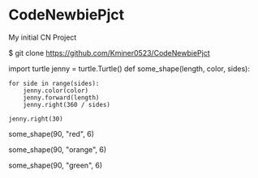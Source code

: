 # CodeNewbiePjct
My initial CN Project

$ git clone https://github.com/Kminer0523/CodeNewbiePjct
  
  
  import turtle
jenny = turtle.Turtle()
def some_shape(length, color, sides):
   
    for side in range(sides):
        jenny.color(color)
        jenny.forward(length)
        jenny.right(360 / sides)
  
    jenny.right(30)
    
    
some_shape(90, "red", 6)
  
some_shape(90, "orange", 6)
  
some_shape(90, "green", 6)

